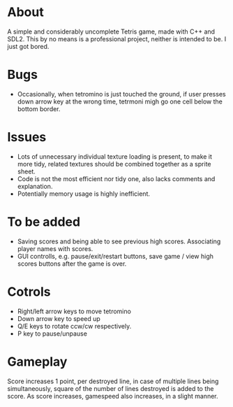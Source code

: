 # About
A simple and considerably uncomplete Tetris game, made with C++ and SDL2. 
This by no means is a professional project, neither is intended to be. I just got bored.

# Bugs
- Occasionally, when tetromino is just touched the ground, if user presses down arrow key at the wrong time, tetrmoni migh go one cell below the bottom border.

# Issues
- Lots of unnecessary individual texture loading is present, to make it more tidy, related textures should be combined together as a sprite sheet.
- Code is not the most efficient nor tidy one, also lacks comments and explanation.
- Potentially memory usage is highly inefficient.

# To be added
- Saving scores and being able to see previous high scores. Associating player names with scores.
- GUI controlls, e.g. pause/exit/restart buttons, save game / view high scores buttons after the game is over.

# Cotrols
- Right/left arrow keys to move tetromino
- Down arrow key to speed up
- Q/E keys to rotate ccw/cw respectively.
- P key to pause/unpause

# Gameplay
Score increases 1 point, per destroyed line, in case of multiple lines being simultaneously, square of the number of lines destroyed is added to the score.
As score increases, gamespeed also increases, in a slight manner.
